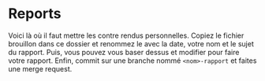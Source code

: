 # Reports

Voici là où il faut mettre les contre rendus personnelles. Copiez le fichier brouillon dans ce dossier et renommez le avec la date, votre nom et le sujet du rapport. Puis, vous pouvez vous baser dessus et modifier pour faire votre rapport. Enfin, commit sur une branche nommé `<nom>-rapport` et faites une merge request.
